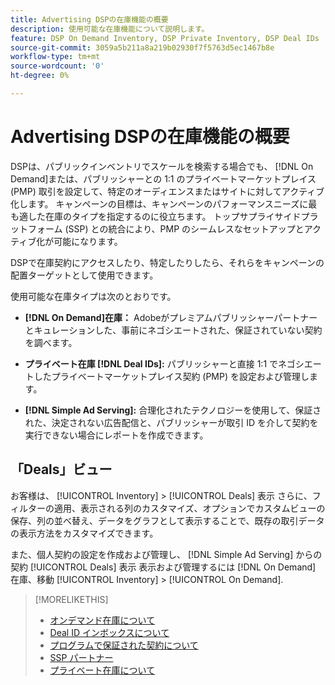 ```yaml
---
title: Advertising DSPの在庫機能の概要
description: 使用可能な在庫機能について説明します。
feature: DSP On Demand Inventory, DSP Private Inventory, DSP Deal IDs
source-git-commit: 3059a5b211a8a219b02930f7f5763d5ec1467b8e
workflow-type: tm+mt
source-wordcount: '0'
ht-degree: 0%

---
```


# Advertising DSPの在庫機能の概要

DSPは、パブリックインベントリでスケールを検索する場合でも、 [!DNL On Demand]または、パブリッシャーとの 1:1 のプライベートマーケットプレイス (PMP) 取引を設定して、特定のオーディエンスまたはサイトに対してアクティブ化します。 キャンペーンの目標は、キャンペーンのパフォーマンスニーズに最も適した在庫のタイプを指定するのに役立ちます。 トップサプライサイドプラットフォーム (SSP) との統合により、PMP のシームレスなセットアップとアクティブ化が可能になります。

DSPで在庫契約にアクセスしたり、特定したりしたら、それらをキャンペーンの配置ターゲットとして使用できます。

使用可能な在庫タイプは次のとおりです。

* **[!DNL On Demand]在庫：** Adobeがプレミアムパブリッシャーパートナーとキュレーションした、事前にネゴシエートされた、保証されていない契約を調べます。

* **プライベート在庫 [!DNL Deal IDs]:** パブリッシャーと直接 1:1 でネゴシエートしたプライベートマーケットプレイス契約 (PMP) を設定および管理します。

* **[!DNL Simple Ad Serving]:** 合理化されたテクノロジーを使用して、保証された、決定されない広告配信と、パブリッシャーが取引 ID を介して契約を実行できない場合にレポートを作成できます。

## 「Deals」ビュー

お客様は、 [!UICONTROL Inventory] > [!UICONTROL Deals] 表示 さらに、フィルターの適用、表示される列のカスタマイズ、オプションでカスタムビューの保存、列の並べ替え、データをグラフとして表示することで、既存の取引データの表示方法をカスタマイズできます。

また、個人契約の設定を作成および管理し、 [!DNL Simple Ad Serving] からの契約 [!UICONTROL Deals] 表示 表示および管理するには [!DNL On Demand] 在庫、移動 [!UICONTROL Inventory] > [!UICONTROL On Demand].

>[!MORELIKETHIS]
>
>* [オンデマンド在庫について](on-demand-inventory-about.md)
>* [Deal ID インボックスについて](deal-id-inbox-about.md)
>* [プログラムで保証された契約について](programmatic-guaranteed-about.md)
>* [SSP パートナー](ssp-partners.md)
>* [プライベート在庫について](private-inventory-about.md)


